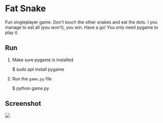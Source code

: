 # Fat Snake

Fun singleplayer game. Don't touch the other snakes and eat the dots. I you manage to eat all (you won't), you win. Have a go! You only need pygame to play it.

## Run

1. Make sure pygame is installed

    $ sudo apt install pygame

2. Run the `game.py` file

    $ python game.py

## Screenshot

<img src="https://i.imgur.com/sIQo1hx.png">
